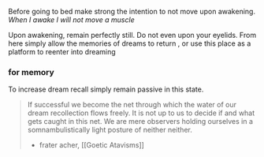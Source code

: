 
Before going to bed make strong the intention to not move upon awakening.
*When I awake I will not move a muscle*

Upon awakening, remain perfectly still. Do not even upon your eyelids. From here simply allow the memories of dreams to return , or use this place as a platform to reenter into dreaming

### for memory
To increase dream recall simply remain passive in this state.

> If successful we become the net through which the water of our dream recollection flows freely. It is not up to us to decide if and what gets caught in this net. We are mere observers holding ourselves in a somnambulistically light posture of neither neither.
> -  frater acher, [[Goetic Atavisms]]
